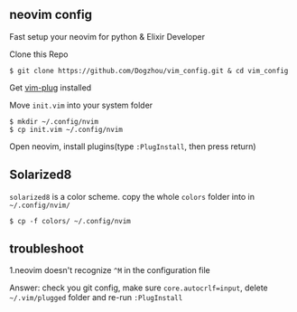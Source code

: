 ## neovim config
Fast setup your neovim for python & Elixir Developer


Clone this Repo
```
$ git clone https://github.com/Dogzhou/vim_config.git & cd vim_config
```

Get [vim-plug](https://github.com/junegunn/vim-plug) installed

Move `init.vim` into your system folder

```
$ mkdir ~/.config/nvim
$ cp init.vim ~/.config/nvim
```

Open neovim, install plugins(type `:PlugInstall`, then press return)

## Solarized8
`solarized8` is a color scheme. copy the whole `colors` folder into in `~/.config/nvim/`
```
$ cp -f colors/ ~/.config/nvim
```

## troubleshoot
1.neovim doesn't recognize `^M` in the configuration file

Answer: check you git config, make sure `core.autocrlf=input`, delete `~/.vim/plugged` folder and re-run `:PlugInstall`
